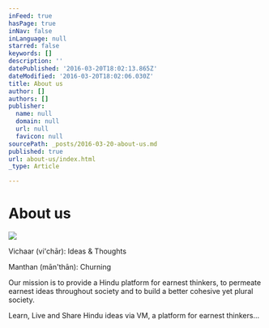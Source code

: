 ```yaml
---
inFeed: true
hasPage: true
inNav: false
inLanguage: null
starred: false
keywords: []
description: ''
datePublished: '2016-03-20T18:02:13.865Z'
dateModified: '2016-03-20T18:02:06.030Z'
title: About us
author: []
authors: []
publisher:
  name: null
  domain: null
  url: null
  favicon: null
sourcePath: _posts/2016-03-20-about-us.md
published: true
url: about-us/index.html
_type: Article

---
```

# About us
![](https://the-grid-user-content.s3-us-west-2.amazonaws.com/61ac988d-49ac-440c-bdbe-142b279f4107.png)

Vichaar (vi'chār): Ideas & Thoughts

Manthan (mān'thān): Churning

Our mission is to provide a Hindu platform for earnest thinkers, to permeate earnest ideas throughout society and to build a better cohesive yet plural society.

Learn, Live and Share Hindu ideas via VM, a platform for earnest thinkers...

>